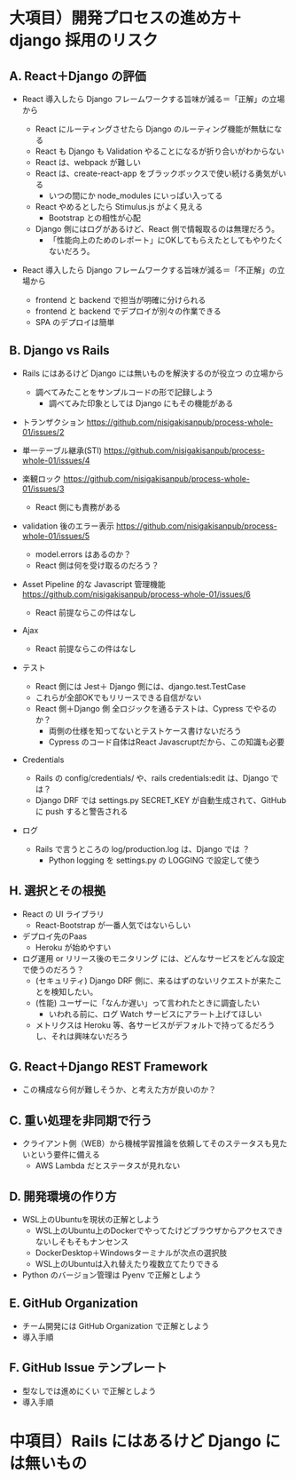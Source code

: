 
# 大項目）開発プロセスの進め方＋django 採用のリスク

## A. React＋Django の評価
-  React 導入したら Django フレームワークする旨味が減る＝「正解」の立場から
    -  React にルーティングさせたら Django のルーティング機能が無駄になる
    -  React も Django も Validation やることになるが折り合いがわからない
    -  React は、webpack が難しい
    -  React は、create-react-app をブラックボックスで使い続ける勇気がいる
        - いつの間にか node_modules にいっぱい入ってる 
    -  React やめるとしたら Stimulus.js がよく見える
        - Bootstrap との相性が心配
    - Django 側にはログがあるけど、React 側で情報取るのは無理だろう。
        - 「性能向上のためのレポート」にOKしてもらえたとしてもやりたくないだろう。

-  React 導入したら Django フレームワークする旨味が減る＝「不正解」の立場から
    -  frontend と backend で担当が明確に分けられる
    -  frontend と backend でデプロイが別々の作業できる
    -  SPA のデプロイは簡単


## B. Django vs Rails 
- Rails にはあるけど Django には無いものを解決するのが役立つ の立場から
    - 調べてみたことをサンプルコードの形で記録しよう
        - 調べてみた印象としては Django にもその機能がある
- トランザクション https://github.com/nisigakisanpub/process-whole-01/issues/2
- 単一テーブル継承(STI) https://github.com/nisigakisanpub/process-whole-01/issues/4
- 楽観ロック https://github.com/nisigakisanpub/process-whole-01/issues/3
    - React 側にも責務がある
- validation 後のエラー表示 https://github.com/nisigakisanpub/process-whole-01/issues/5
    - model.errors はあるのか？
    - React 側は何を受け取るのだろう？
- Asset Pipeline 的な Javascript 管理機能 https://github.com/nisigakisanpub/process-whole-01/issues/6
    - React 前提ならこの件はなし
- Ajax
    - React 前提ならこの件はなし
- テスト
    - React 側には Jest＋ Django 側には、django.test.TestCase
    - これらが全部OKでもリリースできる自信がない
    - React 側＋Django 側 全ロジックを通るテストは、Cypress でやるのか？
        - 両側の仕様を知ってないとテストケース書けないだろう
        - Cypress のコード自体はReact Javascruptだから、この知識も必要
- Credentials
    - Rails の config/credentials/ や、rails credentials:edit は、Django では？
    - Django DRF では settings.py SECRET_KEY が自動生成されて、GitHub に push すると警告される

- ログ
    - Rails で言うところの log/production.log は、Django では ？
        - Python logging を settings.py の LOGGING で設定して使う


## H. 選択とその根拠
- React の UI ライブラリ
    - React-Bootstrap が一番人気ではないらしい
- デプロイ先のPaas
    - Heroku が始めやすい
- ログ運用 or リリース後のモニタリング には、どんなサービスをどんな設定で使うのだろう？
    - (セキュリティ) Django DRF 側に、来るはずのないリクエストが来たことを検知したい。
    - (性能) ユーザーに「なんか遅い」って言われたときに調査したい
        - いわれる前に、ログ Watch サービスにアラート上げてほしい
    - メトリクスは Heroku 等、各サービスがデフォルトで持ってるだろうし、それは興味ないだろう


## G. React＋Django REST Framework
- この構成なら何が難しそうか、と考えた方が良いのか？


## C. 重い処理を非同期で行う
- クライアント側（WEB）から機械学習推論を依頼してそのステータスも見たいという要件に備える
    - AWS Lambda だとステータスが見れない


## D. 開発環境の作り方
- WSL上のUbuntuを現状の正解としよう
   - WSL上のUbuntu上のDockerでやってたけどブラウザからアクセスできないしそもそもナンセンス
   - DockerDesktop＋Windowsターミナルが次点の選択肢
   - WSL上のUbuntuは入れ替えたり複数立てたりできる
- Python のバージョン管理は Pyenv で正解としよう


## E. GitHub Organization
-  チーム開発には GitHub Organization で正解としよう
-  導入手順


## F. GitHub Issue テンプレート
-  型なしでは進めにくい で正解としよう
-  導入手順


# 中項目）Rails にはあるけど Django には無いもの

